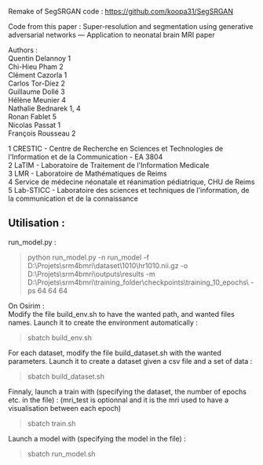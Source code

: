 Remake of SegSRGAN code : https://github.com/koopa31/SegSRGAN

Code from this paper :
Super-resolution and segmentation using generative adversarial networks — Application to neonatal brain MRI paper

Authors :  
Quentin Delannoy 1  
Chi-Hieu Pham 2  
Clément Cazorla 1   
Carlos Tor-Díez 2  
Guillaume Dollé 3  
Hélène Meunier 4  
Nathalie Bednarek 1, 4  
Ronan Fablet 5  
Nicolas Passat 1  
François Rousseau 2 

1 CRESTIC - Centre de Recherche en Sciences et Technologies de l'Information et de la Communication - EA 3804  
2 LaTIM - Laboratoire de Traitement de l'Information Medicale  
3 LMR - Laboratoire de Mathématiques de Reims  
4 Service de médecine néonatale et réanimation pédiatrique, CHU de Reims  
5 Lab-STICC - Laboratoire des sciences et techniques de l'information, de la communication et de la connaissance  


## Utilisation :  

run_model.py :  
> python run_model.py -n run_model -f D:\Projets\srm4bmri\dataset\1010\hr1010.nii.gz -o D:\Projets\srm4bmri\outputs\results -m D:\\Projets\\srm4bmri\\training_folder\\checkpoints\\training_10_epochs\\ -ps 64 64 64

On Osirim :  
Modify the file build_env.sh to have the wanted path, and wanted files names.
Launch it to create the environment automatically :  
> sbatch build_env.sh  

For each dataset, modify the file build_dataset.sh with the wanted parameters.
Launch it to create a dataset given a csv file and a set of data :  
> sbatch build_dataset.sh

Finnaly, launch a train with (specifying the dataset, the number of epochs etc. in the file) : 
(mri_test is optionnal and it is the mri used to have a visualisation between each epoch)
> sbatch train.sh


Launch a model with (specifying the model in the file) :  
> sbatch run_model.sh
